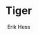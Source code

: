 ---
title: 'Tiger'
author: [Erik Hess]
categories: [ideas]
tags: [tiger, flying, gallery]
banner: tiger.jpg
caption:  
type: image
---